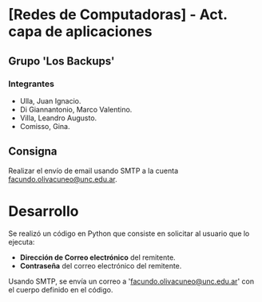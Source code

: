 # [Redes de Computadoras] - Act. capa de aplicaciones

## Grupo 'Los Backups'

### Integrantes

* Ulla, Juan Ignacio.
* Di Giannantonio, Marco Valentino.
* Villa, Leandro Augusto.
* Comisso, Gina.

## Consigna

Realizar el envío de email usando SMTP a la cuenta facundo.olivacuneo@unc.edu.ar.

# Desarrollo

Se realizó un código en Python que consiste en solicitar al usuario que lo ejecuta:
* **Dirección de Correo electrónico** del remitente.
* **Contraseña** del correo electrónico del remitente.

Usando SMTP, se envía un correo a 'facundo.olivacuneo@unc.edu.ar' con el cuerpo definido en el código.
